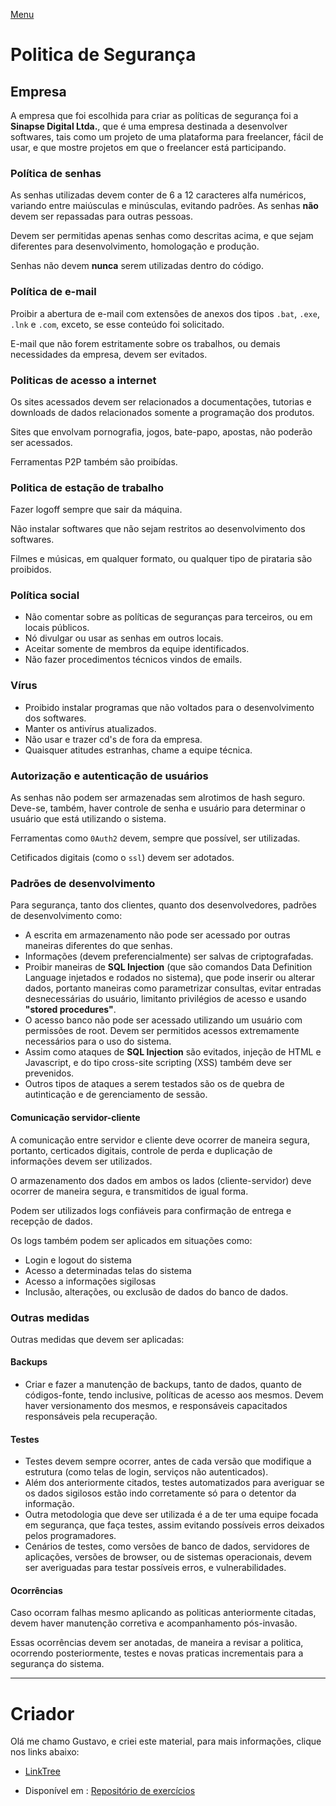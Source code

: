 [Menu](https://gusleaooliveira.github.io/posts/)

# Politica de Segurança

## Empresa

A empresa que foi escolhida para criar as políticas de segurança foi a **Sinapse Digital Ltda.**, que é uma empresa destinada a desenvolver softwares, tais como um projeto de uma plataforma para freelancer, fácil de usar, e que mostre projetos em que o freelancer está participando.

### Política de senhas

As senhas utilizadas devem conter de 6 a 12 caracteres alfa numéricos, variando entre maiúsculas e minúsculas, evitando padrões. As senhas **não** devem ser repassadas para outras pessoas.

Devem ser permitidas apenas senhas como descritas acima, e que sejam diferentes para desenvolvimento, homologação e produção.

Senhas não devem **nunca** serem utilizadas dentro do código.

### Política  de e-mail

Proibir a abertura de e-mail com extensões de anexos dos tipos `.bat`, `.exe`, `.lnk` e `.com`, exceto, se esse conteúdo foi solicitado.

E-mail que não forem estritamente sobre os trabalhos, ou demais necessidades da empresa, devem ser evitados.

### Politicas de acesso a internet

Os sites acessados devem ser relacionados a documentações,  tutorias e downloads de dados relacionados somente a programação dos produtos.

Sites que envolvam pornografia, jogos, bate-papo, apostas, não poderão ser acessados.

Ferramentas P2P também são proibídas.

### Politica de estação de trabalho

Fazer logoff sempre que sair da máquina.

Não instalar softwares que não sejam restritos ao desenvolvimento dos softwares.

Filmes e músicas, em qualquer formato, ou qualquer tipo de pirataria são proibidos.

### Política social

- Não comentar sobre as políticas de seguranças para terceiros, ou em locais públicos.
- Nó divulgar ou usar as senhas em outros locais.
- Aceitar somente de membros  da equipe identificados.
- Não fazer procedimentos técnicos vindos de emails.

### Vírus

- Proibido instalar programas que não voltados para o desenvolvimento dos softwares.
- Manter os antivírus atualizados.
- Não usar e trazer cd's de fora da empresa.
- Quaisquer atitudes estranhas, chame a equipe técnica.

### Autorização e autenticação de usuários

As senhas não podem ser armazenadas sem alrotimos de hash seguro. Deve-se, também, haver controle de senha e usuário para determinar o usuário que está utilizando o sistema.

Ferramentas como `0Auth2` devem, sempre que possível, ser utilizadas.

Cetificados digitais (como o `ssl`) devem ser adotados.

### Padrões de desenvolvimento

Para segurança, tanto dos clientes, quanto dos desenvolvedores, padrões de desenvolvimento como:

* A escrita em armazenamento não pode ser acessado por outras maneiras diferentes do que senhas.
* Informações (devem preferencialmente) ser salvas de criptografadas.
* Proibir maneiras de **SQL Injection** (que são comandos Data Definition Language injetados e rodados no sistema), que pode inserir ou alterar dados, portanto maneiras como parametrizar consultas, evitar entradas desnecessárias do usuário, limitanto privilégios de acesso e usando **"stored procedures"**.
* O acesso banco não pode ser acessado utilizando um usuário com permissões de root. Devem ser permitidos acessos extremamente necessários para o uso do sistema.
* Assim como ataques de **SQL Injection** são evitados, injeção de HTML e Javascript, e do tipo cross-site scripting ​(XSS) também deve ser prevenidos.
* Outros tipos de ataques a serem testados são os de quebra de autinticação e de gerenciamento de sessão.



#### Comunicação servidor-cliente

A comunicação entre servidor e cliente deve ocorrer de maneira segura, portanto, certicados digitais, controle de perda e duplicação de informações devem ser utilizados.

O armazenamento dos dados em ambos os lados (cliente-servidor) deve ocorrer de maneira segura, e transmitidos de igual forma.

Podem ser utilizados logs confiáveis para confirmação de entrega e recepção de dados.

Os logs também podem ser aplicados em situações como:
- Login e logout do sistema
- Acesso a determinadas telas do sistema
- Acesso a informações sigilosas
- Inclusão, alterações, ou exclusão de dados do banco de dados.

### Outras medidas
Outras medidas que devem ser aplicadas:

#### Backups
* Criar e fazer a manutenção de backups, tanto de dados, quanto de códigos-fonte, tendo inclusive, políticas de acesso aos mesmos. Devem haver versionamento dos mesmos, e responsáveis capacitados responsáveis pela recuperação.

#### Testes
* Testes devem sempre ocorrer, antes de cada versão que modifique a estrutura (como telas de login, serviços não autenticados).
* Além dos anteriormente citados, testes automatizados para averiguar se os dados sigilosos estão indo corretamente só para o detentor da informação.
* Outra metodologia que deve ser utilizada é a de ter uma equipe focada em segurança, que faça testes, assim evitando possíveis erros deixados pelos programadores.
* Cenários de testes, como versões de banco de dados, servidores de aplicações, versões de browser, ou de sistemas operacionais, devem ser averiguadas para testar possíveis erros, e vulnerabilidades.

#### Ocorrências

Caso ocorram falhas mesmo aplicando as politicas anteriormente citadas, devem haver manutenção corretiva e acompanhamento pós-invasão.

Essas ocorrências devem ser anotadas, de maneira a revisar a politica, ocorrendo posteriormente, testes e novas praticas incrementais para a segurança do sistema.



***

# Criador
Olá me chamo Gustavo, e criei este material, para mais informações, clique nos links abaixo:

* [LinkTree](https://www.linktree.com.br/gusleaooliveira)


* Disponível em : [Repositório de exercícios](https://gusleaooliveira.github.io/posts/)
